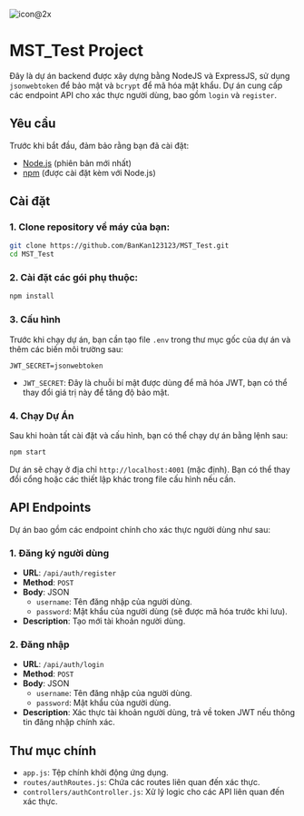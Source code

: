 
![icon@2x](https://github.com/user-attachments/assets/1af51b0d-9a88-4c03-b1bf-89b6c2b3a0f6)

# MST_Test Project

Đây là dự án backend được xây dựng bằng NodeJS và ExpressJS, sử dụng `jsonwebtoken` để bảo mật và `bcrypt` để mã hóa mật khẩu. Dự án cung cấp các endpoint API cho xác thực người dùng, bao gồm `login` và `register`.

## Yêu cầu

Trước khi bắt đầu, đảm bảo rằng bạn đã cài đặt:

- [Node.js](https://nodejs.org/) (phiên bản mới nhất)
- [npm](https://www.npmjs.com/) (được cài đặt kèm với Node.js)

## Cài đặt

### 1. Clone repository về máy của bạn:

```bash
git clone https://github.com/BanKan123123/MST_Test.git
cd MST_Test
```

### 2. Cài đặt các gói phụ thuộc:

```bash
npm install
```

### 3. Cấu hình

Trước khi chạy dự án, bạn cần tạo file `.env` trong thư mục gốc của dự án và thêm các biến môi trường sau:

```env
JWT_SECRET=jsonwebtoken
```

- `JWT_SECRET`: Đây là chuỗi bí mật được dùng để mã hóa JWT, bạn có thể thay đổi giá trị này để tăng độ bảo mật.

### 4. Chạy Dự Án

Sau khi hoàn tất cài đặt và cấu hình, bạn có thể chạy dự án bằng lệnh sau:

```bash
npm start
```

Dự án sẽ chạy ở địa chỉ `http://localhost:4001` (mặc định). Bạn có thể thay đổi cổng hoặc các thiết lập khác trong file cấu hình nếu cần.

## API Endpoints

Dự án bao gồm các endpoint chính cho xác thực người dùng như sau:

### 1. Đăng ký người dùng

- **URL**: `/api/auth/register`
- **Method**: `POST`
- **Body**: JSON
  - `username`: Tên đăng nhập của người dùng.
  - `password`: Mật khẩu của người dùng (sẽ được mã hóa trước khi lưu).
- **Description**: Tạo mới tài khoản người dùng.

### 2. Đăng nhập

- **URL**: `/api/auth/login`
- **Method**: `POST`
- **Body**: JSON
  - `username`: Tên đăng nhập của người dùng.
  - `password`: Mật khẩu của người dùng.
- **Description**: Xác thực tài khoản người dùng, trả về token JWT nếu thông tin đăng nhập chính xác.

## Thư mục chính

- `app.js`: Tệp chính khởi động ứng dụng.
- `routes/authRoutes.js`: Chứa các routes liên quan đến xác thực.
- `controllers/authController.js`: Xử lý logic cho các API liên quan đến xác thực.

